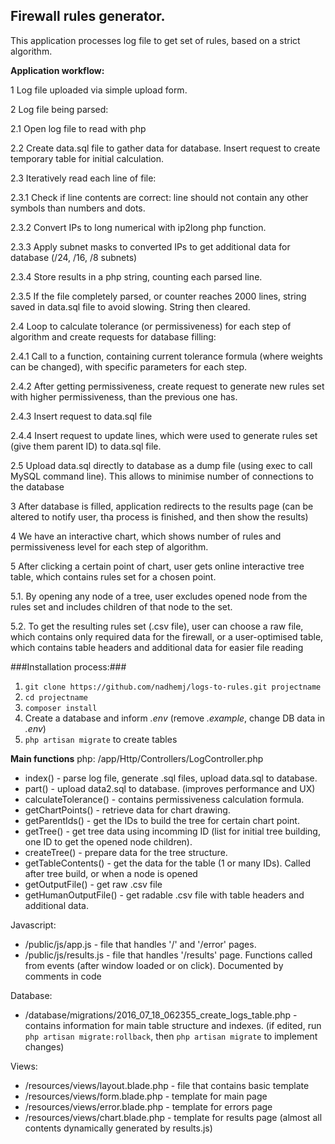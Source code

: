 ## Firewall rules generator. ##
This application processes log file to get set of rules, based on a strict algorithm.

**Application workflow:**

1 Log file uploaded via simple upload form.

2 Log file being parsed:

2.1 Open log file to read with php

2.2 Create data.sql file to gather data for database. Insert request to create temporary table for initial calculation.

2.3 Iteratively read each line of file:

2.3.1 Check if line contents are correct: line should not contain any other symbols than numbers and dots.

2.3.2 Convert IPs to long numerical with ip2long php function.

2.3.3 Apply subnet masks to converted IPs to get additional data for database (/24, /16, /8 subnets)

2.3.4 Store results in a php string, counting each parsed line.

2.3.5 If the file completely parsed, or counter reaches 2000 lines, string saved in data.sql file to avoid slowing. String then cleared.

2.4 Loop to calculate tolerance (or permissiveness) for each step of algorithm and create requests for database filling:

2.4.1 Call to a function, containing current tolerance formula (where weights can be changed), with specific parameters for each step.

2.4.2 After getting permissiveness, create request to generate new rules set with higher permissiveness, than the previous one has.

2.4.3 Insert request to data.sql file

2.4.4 Insert request to update lines, which were used to generate rules set (give them parent ID) to data.sql file.

2.5 Upload data.sql directly to database as a dump file (using exec to call MySQL command line). This allows to minimise number of connections to the database

3 After database is filled, application redirects to the results page (can be altered to notify user, tha process is finished, and then show the results)

4 We have an interactive chart, which shows number of rules and permissiveness level for each step of algorithm.

5 After clicking a certain point of chart, user gets online interactive tree table, which contains rules set for a chosen point.

5.1. By opening any node of a tree, user excludes opened node from the rules set and includes children of that node to the set.

5.2. To get the resulting rules set (.csv file), user can choose a raw file, which contains only required data for the firewall, or a user-optimised table, which contains table headers and additional data for easier file reading

###Installation process:###
1. `git clone https://github.com/nadhemj/logs-to-rules.git projectname`
2. `cd projectname`
3. `composer install`
4. Create a database and inform *.env* (remove *.example*, change DB data in *.env*)
5. `php artisan migrate` to create tables

**Main functions**
php:
/app/Http/Controllers/LogController.php
* index() - parse log file, generate .sql files, upload data.sql to database.
* part() - upload data2.sql to database. (improves performance and UX)
* calculateTolerance() - contains permissiveness calculation formula.
* getChartPoints() - retrieve data for chart drawing.
* getParentIds() - get the IDs to build the tree for certain chart point.
* getTree() - get tree data using incomming ID (list for initial tree building, one ID to get the opened node children).
* createTree() - prepare data for the tree structure.
* getTableContents() - get the data for the table (1 or many IDs). Called after tree build, or when a node is opened
* getOutputFile() - get raw .csv file
* getHumanOutputFile() - get radable .csv file with table headers and additional data.

Javascript:
* /public/js/app.js - file that handles '/' and '/error' pages.
* /public/js/results.js - file that handles '/results' page. Functions called from events (after window loaded or on click). Documented by comments in code

Database:
* /database/migrations/2016_07_18_062355_create_logs_table.php - contains information for main table structure and indexes.
(if edited, run `php artisan migrate:rollback`, then `php artisan migrate` to implement changes)

Views:
* /resources/views/layout.blade.php - file that contains basic template
* /resources/views/form.blade.php - template for main page 
* /resources/views/error.blade.php - template for errors page 
* /resources/views/chart.blade.php - template for results page (almost all contents dynamically generated by results.js)
